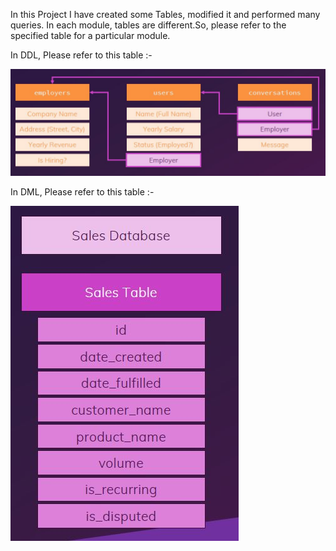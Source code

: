 In this Project I have created some Tables, modified it and performed many queries. 
In each module, tables are different.So, please refer to the specified table for a particular module. 

In DDL, Please refer to this table :-

![](Images/DDL_Tables.JPG)

In DML, Please refer to this table :-

![](Images/DML_Tables.JPG)


